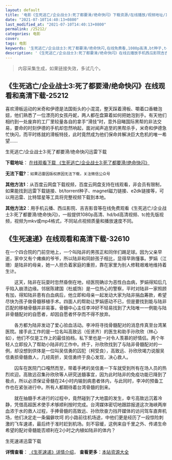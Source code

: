 ```yaml
---
layout: default
title: '电影《生死逃亡/企业战士3:死了都要滑/绝命快闪》下载资源/在线播放/视频地址/1080p/高清/蓝光'
date: "2021-07-10T14:40:13+0800"
last_modified_at: "2021-07-10T14:40:13+0800"
permalink: /25212/
categories: 电影
cover:
tags: 电影
keywords: '生死逃亡/企业战士3:死了都要滑/绝命快闪,在线免费看,1080p高清,bt种子,torrent,百度云盘,magnet,磁力链,迅雷下载资源'
description: '《生死逃亡/企业战士3:死了都要滑/绝命快闪》在线云播放手机西瓜影院吉吉影音免费看，1080p高清bd/hd未删减完整版和tc抢先枪版，mkv/mp4格式，附带bt/torrent种子、magnet/磁力链、百度云盘、网盘资源迅雷下载链接'
---
```


>内容采集生成，如果链接失效，多试几个。


## 《生死逃亡/企业战士3:死了都要滑/绝命快闪》在线观看和高清下载-25212

喜欢滑板运动的米奇和伊德是法国街头的小混混，整天踩着滑板、嚼着口香糖泡妞，他们熟悉了一位漂亮的女孩丹妮，两人都在盘算着如何把她泡到手。有天他们相约到一处废弃的工厂里较量各自的拿手“滑技”时，意外目睹国际黑帮的非法交易，要命的时刻伊德的手机却忽然响起，面对闻声追至的黑帮杀手，米奇和伊德急忙快闪，而平时练就的滑板特技，此时竟然成为他们保命并解决巨大危机的唯一希望......


生死逃亡/企业战士3:死了都要滑/绝命快闪迅雷下载

**下载地址**： [在线观看下载 《生死逃亡/企业战士3:死了都要滑/绝命快闪》](https://www.993dy.com//vod-detail-id-22945.html) 


**无法下载?**：`如果迅雷因版权原因无法下载，关注微信公众号 `

**其他方法1**：从百度云网盘下载视频，百度云网盘支持在线观看，非会员有限制，如果能找到迅雷下载链接、bt/torrent种子、magnet磁力链接、e2dk链接等，可以用迅雷、比特彗星等工具将完整视频下载到本地。

**其他方法2**：用手机云播、西瓜影院、吉吉影音等在线免费观看《生死逃亡/企业战士3:死了都要滑/绝命快闪》，一般提供1080p高清、hd/bd高清视频、tc抢先版视频，视频为mkv或mp4格式，不同站点视频质量和播放速度不同。


## 《生死速递》在线观看和高清下载-32610

在一个四合院的门前空地上，一个叫陆非的男孩正和同伴们踢足球。因为父亲早逝，家中又有个瘫痪的爷爷，所以陆非和同龄孩子相比，显得早熟懂事。罗娟（江珊）是陆非的母亲，她一人担负着家庭的重担，靠在家里为别人修鞋艰难地维持着生计。</p>　　这天，陆非在玩耍时忽然昏倒在地，经医院确诊为恶性白血病，罗娟得知后几乎陷入崩溃边缘。邻居陈建国（杜威饰）是一位热心的警察，平时对陆非一家照顾有加，得知陆非患有白血病后，他立即和母亲一起发动大家为陆非捐血筹款，希望尽快为孩子做骨髓移植手术。四面人的帮助让罗娟感动不已，但是要找到能与陆非匹配的移植骨髓并非易事，骨髓中心主任李冲好不轻易找到了大陆唯一一例能与陆非骨髓配对的自愿者，却因自愿者怀孕而不得不放弃。</p>　　各方都为陆非发动了爱心验血活动。李冲将寻找骨髓配对的消息传真至台湾某医院。接手此工作的是一位名叫高致远（任贤齐）的医生和助手孙欣欣（林心如），他们不仅是工作上的最佳拍档，私下里也是一对令人羡慕的好情侣。两个年轻人立即投入了帮助小陆非的工作中。终于，孙欣欣找到了与陆非骨髓配对的一例，却没想到供体是一位叫吴信勇的囚犯（柯受良），高致远、孙欣欣竭力说服吴信勇损骨髓救人，几经周折，吴信勇终于良心发现，决心救人。</p>　　囚车在医院门口嘎然而至，带着手拷的吴信勇一下车就受到所有在场人员的热烈欢迎。高致远召集孙欣欣等人研究送髓事宜，因为此时陆非的免疫功能已降到了极点，所以必须保证骨髓在24小时内输到病患者体内，与此同时，李冲的预备工作也在紧张进行中。所有人都期待着台湾骨髓的到来。</p>　　就在抽髓手术进行的过程中，竟然碰到了大地震的发生，幸亏高致远沉着冷静，凭借高超医术使手术够顺利按时完成。台湾媒体密切地跟踪报道这次海峡两岸血浓于水的救人过程，手捧骨髓的高致远、孙欣欣奋力挡开媒体的访问驾车直奔机场，他们决定走一条偏僻坎坷 的小路前往机场途，中他们更是经历了一段惊险刺激的飞车速递，最后终于准时赶到机场。刻不容缓，这例来自千里之外、传递生命希望的配对骨髓能否顺利在2小时之内植如陆非的体内？


生死速递迅雷下载

**详情查看**： [《生死速递》详情介绍](/movie/32610/)， **查看更多**：[本站资源大全](/movie/t/all/)

